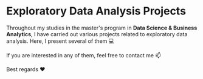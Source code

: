 # Exploratory Data Analysis Projects

Throughout my studies in the master's program in **Data Science & Business Analytics**, I have carried out various projects related to exploratory data analysis. Here, I present several of them :computer: 

If you are interested in any of them, feel free to contact me :mailbox:

Best regards :heart:
